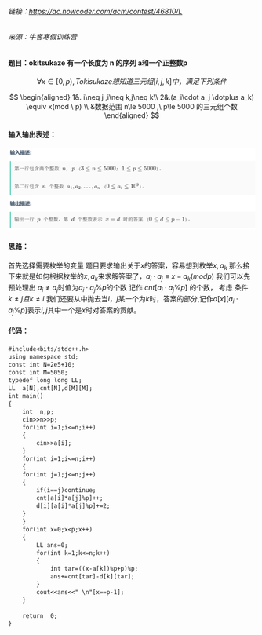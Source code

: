 
###### 链接：https://ac.nowcoder.com/acm/contest/46810/L
###### 来源：牛客寒假训练营

#### 题目：okitsukaze 有一个长度为 n 的序列 a和一个正整数p 


$$
\forall x \in[0,p), Tokisukaze 想知道三元组[i,j,k] 中，满足下列条件 
$$

$$
\begin{aligned}
1&. i\neq j ,i\neq k,j\neq k\\
2&.(a_i\cdot a_j \dotplus a_k) \equiv x(mod \ p) \\
&数据范围 n\le 5000 ,\  p\le 5000
的三元组个数
\end{aligned}
$$
#### 输入输出表述：
![Alt text](%E5%BE%AE%E4%BF%A1%E6%88%AA%E5%9B%BE_20230129221331.png)
#### 思路：
首先选择需要枚举的变量 题目要求输出关于$x$的答案，容易想到枚举$x,a_k$ 那么接下来就是如何根据枚举的$x,a_k$来求解答案了，$a_i\cdot a_j \equiv x-a_k(mod p)$ 我们可以先预处理出 $a_i\neq a_j$时值为$a_i \cdot a_j \%p$的个数
记作 $cnt[a_i\cdot a_j \%p]$ 的个数，
考虑 条件 $k\neq j 且 k \neq i$ 我们还要从中抛去当$i，j$某一个为$k$时，答案的部分,记作$d[x][a_i\cdot a_j \%p]$表示$i,j$其中一个是$x$时对答案的贡献。




#### 代码：
    #include<bits/stdc++.h>
    using namespace std;
    const int N=2e5+10;
    const int M=5050;
    typedef long long LL;
    LL  a[N],cnt[N],d[M][M];
    int main()
    {
        int  n,p;
        cin>>n>>p;
        for(int i=1;i<=n;i++)
        {
            cin>>a[i];
        }
        for(int i=1;i<=n;i++)
        {
        for(int j=1;j<=n;j++)
        {
            if(i==j)continue;
            cnt[a[i]*a[j]%p]++;
            d[i][a[i]*a[j]%p]+=2;
        }
        }
        for(int x=0;x<p;x++)
        {
            LL ans=0;
            for(int k=1;k<=n;k++)
            {
                int tar=((x-a[k])%p+p)%p;
                ans+=cnt[tar]-d[k][tar];
            }
            cout<<ans<<" \n"[x==p-1];
        }
        
        return  0;
    }